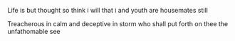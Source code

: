 Life is but thought so think i will
that i and youth are housemates still

Treacherous in calm and deceptive in storm
who shall put forth on thee
the unfathomable see
